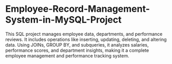 # Employee-Record-Management-System-in-MySQL-Project
This SQL project manages employee data, departments, and performance reviews. It includes operations like inserting, updating, deleting, and altering data. Using JOINs, GROUP BY, and subqueries, it analyzes salaries, performance scores, and department insights, making it a complete employee management and performance tracking system.
